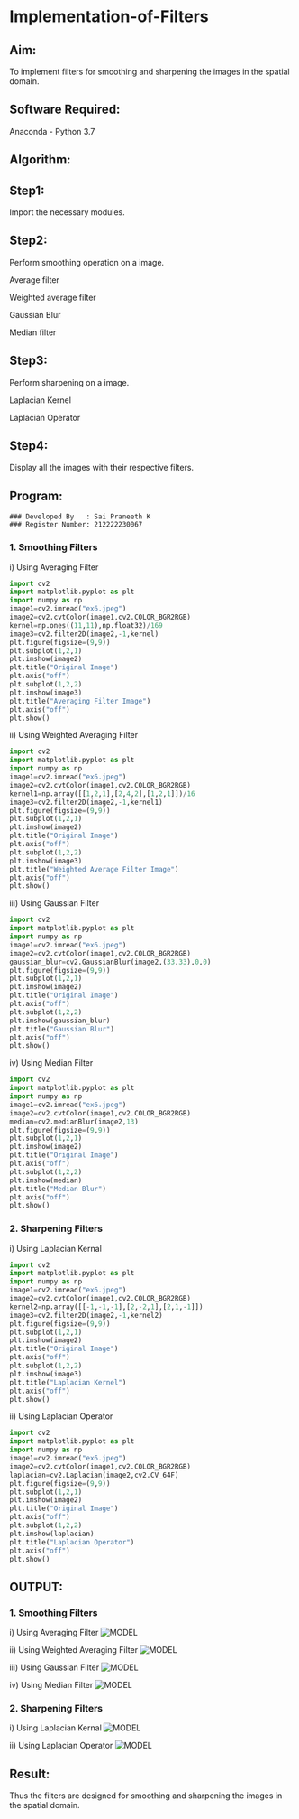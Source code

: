 # Implementation-of-Filters
## Aim:
To implement filters for smoothing and sharpening the images in the spatial domain.

## Software Required:
Anaconda - Python 3.7

## Algorithm:

## Step1:
Import the necessary modules.

## Step2:
Perform smoothing operation on a image.

Average filter

Weighted average filter

Gaussian Blur

Median filter

## Step3:
Perform sharpening on a image.

Laplacian Kernel

Laplacian Operator

## Step4:
Display all the images with their respective filters.

## Program:
```pyhton
### Developed By   : Sai Praneeth K
### Register Number: 212222230067
```
### 1. Smoothing Filters

i) Using Averaging Filter
```Python
import cv2
import matplotlib.pyplot as plt
import numpy as np
image1=cv2.imread("ex6.jpeg")
image2=cv2.cvtColor(image1,cv2.COLOR_BGR2RGB)
kernel=np.ones((11,11),np.float32)/169
image3=cv2.filter2D(image2,-1,kernel)
plt.figure(figsize=(9,9))
plt.subplot(1,2,1)
plt.imshow(image2)
plt.title("Original Image")
plt.axis("off")
plt.subplot(1,2,2)
plt.imshow(image3)
plt.title("Averaging Filter Image")
plt.axis("off")
plt.show()
```

ii) Using Weighted Averaging Filter
```Python
import cv2
import matplotlib.pyplot as plt
import numpy as np
image1=cv2.imread("ex6.jpeg")
image2=cv2.cvtColor(image1,cv2.COLOR_BGR2RGB)
kernel1=np.array([[1,2,1],[2,4,2],[1,2,1]])/16
image3=cv2.filter2D(image2,-1,kernel1)
plt.figure(figsize=(9,9))
plt.subplot(1,2,1)
plt.imshow(image2)
plt.title("Original Image")
plt.axis("off")
plt.subplot(1,2,2)
plt.imshow(image3)
plt.title("Weighted Average Filter Image")
plt.axis("off")
plt.show()
```

iii) Using Gaussian Filter
```Python
import cv2
import matplotlib.pyplot as plt
import numpy as np
image1=cv2.imread("ex6.jpeg")
image2=cv2.cvtColor(image1,cv2.COLOR_BGR2RGB)
gaussian_blur=cv2.GaussianBlur(image2,(33,33),0,0)
plt.figure(figsize=(9,9))
plt.subplot(1,2,1)
plt.imshow(image2)
plt.title("Original Image")
plt.axis("off")
plt.subplot(1,2,2)
plt.imshow(gaussian_blur)
plt.title("Gaussian Blur")
plt.axis("off")
plt.show()
```

iv) Using Median Filter
```Python
import cv2
import matplotlib.pyplot as plt
import numpy as np
image1=cv2.imread("ex6.jpeg")
image2=cv2.cvtColor(image1,cv2.COLOR_BGR2RGB)
median=cv2.medianBlur(image2,13)
plt.figure(figsize=(9,9))
plt.subplot(1,2,1)
plt.imshow(image2)
plt.title("Original Image")
plt.axis("off")
plt.subplot(1,2,2)
plt.imshow(median)
plt.title("Median Blur")
plt.axis("off")
plt.show()
```

### 2. Sharpening Filters
i) Using Laplacian Kernal
```Python
import cv2
import matplotlib.pyplot as plt
import numpy as np
image1=cv2.imread("ex6.jpeg")
image2=cv2.cvtColor(image1,cv2.COLOR_BGR2RGB)
kernel2=np.array([[-1,-1,-1],[2,-2,1],[2,1,-1]])
image3=cv2.filter2D(image2,-1,kernel2)
plt.figure(figsize=(9,9))
plt.subplot(1,2,1)
plt.imshow(image2)
plt.title("Original Image")
plt.axis("off")
plt.subplot(1,2,2)
plt.imshow(image3)
plt.title("Laplacian Kernel")
plt.axis("off")
plt.show()
```

ii) Using Laplacian Operator
```Python
import cv2
import matplotlib.pyplot as plt
import numpy as np
image1=cv2.imread("ex6.jpeg")
image2=cv2.cvtColor(image1,cv2.COLOR_BGR2RGB)
laplacian=cv2.Laplacian(image2,cv2.CV_64F)
plt.figure(figsize=(9,9))
plt.subplot(1,2,1)
plt.imshow(image2)
plt.title("Original Image")
plt.axis("off")
plt.subplot(1,2,2)
plt.imshow(laplacian)
plt.title("Laplacian Operator")
plt.axis("off")
plt.show()
```

## OUTPUT:
### 1. Smoothing Filters

i) Using Averaging Filter
![MODEL](6.1.png)

ii) Using Weighted Averaging Filter
![MODEL](6.2.png)

iii) Using Gaussian Filter
![MODEL](6.3.png)

iv) Using Median Filter
![MODEL](6.4.png)

### 2. Sharpening Filters

i) Using Laplacian Kernal
![MODEL](6.5.png)

ii) Using Laplacian Operator
![MODEL](6.6.png)

## Result:
Thus the filters are designed for smoothing and sharpening the images in the spatial domain.
